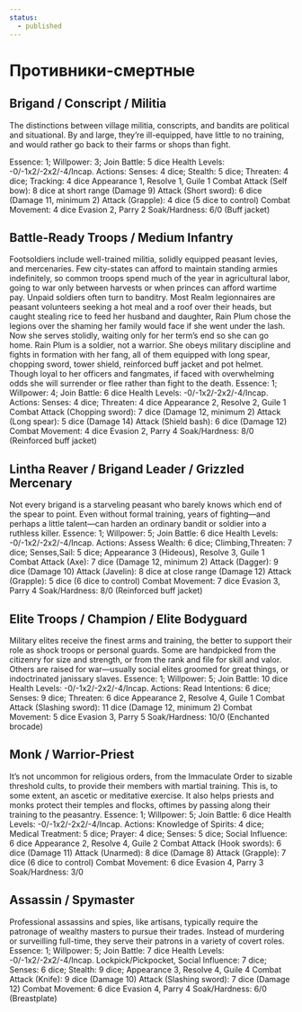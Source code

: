 ```yaml
---
status:
  - published
---
```

# Противники-смертные
## Brigand / Conscript / Militia
The distinctions between village militia, conscripts, and bandits are political and situational. By and large, they’re ill-equipped, have little to no training, and would rather go back to their farms or shops than fight. 

Essence: 1; Willpower: 3; Join Battle: 5 dice 
Health Levels: -0/-1x2/-2x2/-4/Incap. 
Actions: Senses: 4 dice; Stealth: 5 dice; Threaten: 4 dice; Tracking: 4 dice 
Appearance 1, Resolve 1, Guile 1 
Combat 
Attack (Self bow): 8 dice at short range (Damage 9) 
Attack (Short sword): 6 dice (Damage 11, minimum 2) 
Attack (Grapple): 4 dice (5 dice to control) 
Combat Movement: 4 dice 
Evasion 2, Parry 2 
Soak/Hardness: 6/0 (Buff jacket) 


## Battle-Ready Troops / Medium Infantry 
Footsoldiers include well-trained militia, solidly equipped peasant levies, and mercenaries. Few city-states can afford to maintain standing armies indefinitely, so common troops spend much of the year in agricultural labor, going to war only between harvests or when princes can afford wartime pay. Unpaid soldiers often turn to banditry. 
Most Realm legionnaires are peasant volunteers seeking a hot meal and a roof over their heads, but caught stealing rice to feed her husband and daughter, Rain Plum chose the legions over the shaming her family would face 
if she went under the lash. Now she serves stolidly, waiting only for her term’s end so she can go home. 
Rain Plum is a soldier, not a warrior. She obeys military discipline and fights in formation with her fang, all of them equipped with long spear, chopping sword, tower shield, reinforced buff jacket and pot helmet. Though loyal to her officers and fangmates, if faced with overwhelming odds she will surrender or flee rather than fight to the death. 
Essence: 1; Willpower: 4; Join Battle: 6 dice 
Health Levels: -0/-1x2/-2x2/-4/Incap. 
Actions: Senses: 4 dice; Threaten: 4 dice 
Appearance 2, Resolve 2, Guile 1 
Combat 
Attack (Chopping sword): 7 dice (Damage 12, minimum 2) 
Attack (Long spear): 5 dice (Damage 14) 
Attack (Shield bash): 6 dice (Damage 12) 
Combat Movement: 4 dice 
Evasion 2, Parry 4 
Soak/Hardness: 8/0 (Reinforced buff jacket)

## Lintha Reaver / Brigand Leader / Grizzled Mercenary 
Not every brigand is a starveling peasant who barely knows which end of the spear to point. Even without formal training, years of fighting—and perhaps a little talent—can harden an ordinary bandit or soldier into a ruthless killer. 
Essence: 1; Willpower: 5; Join Battle: 6 dice 
Health Levels: -0/-1x2/-2x2/-4/Incap. 
Actions: Assess Wealth: 6 dice; Climbing,Threaten: 7 dice; Senses,Sail: 5 dice;
Appearance 3 (Hideous), Resolve 3, Guile 1 
Combat 
Attack (Axe): 7 dice (Damage 12, minimum 2) 
Attack (Dagger): 9 dice (Damage 10) 
Attack (Javelin): 8 dice at close range (Damage 12) 
Attack (Grapple): 5 dice (6 dice to control) 
Combat Movement: 7 dice 
Evasion 3, Parry 4 
Soak/Hardness: 8/0 (Reinforced buff jacket) 


## Elite Troops / Champion / Elite Bodyguard 
Military elites receive the finest arms and training, the better to support their role as shock troops or personal guards. Some are handpicked from the citizenry for size and strength, or from the rank and file for skill and valor. Others are raised for war—usually social elites groomed for great things, or indoctrinated janissary slaves. 
Essence: 1; Willpower: 5; Join Battle: 10 dice 
Health Levels: -0/-1x2/-2x2/-4/Incap. 
Actions: Read Intentions: 6 dice; Senses: 9 dice; Threaten: 6 dice 
Appearance 2, Resolve 4, Guile 1 
Combat 
Attack (Slashing sword): 11 dice (Damage 12, minimum 2) 
Combat Movement: 5 dice 
Evasion 3, Parry 5 
Soak/Hardness: 10/0 (Enchanted brocade)


## Monk / Warrior-Priest 
It’s not uncommon for religious orders, from the Immaculate Order to sizable threshold cults, to provide their members with martial training. This is, to some extent, an ascetic or meditative exercise. It also helps priests and monks protect their temples and flocks, oftimes by passing along their training to the peasantry. 
Essence: 1; Willpower: 5; Join Battle: 6 dice 
Health Levels: -0/-1x2/-2x2/-4/Incap. 
Actions: Knowledge of Spirits: 4 dice; Medical Treatment: 5 dice; Prayer: 4 dice; Senses: 5 dice; Social Influence: 6 dice 
Appearance 2, Resolve 4, Guile 2 
Combat 
Attack (Hook swords): 6 dice (Damage 11) 
Attack (Unarmed): 8 dice (Damage 8) 
Attack (Grapple): 7 dice (6 dice to control) 
Combat Movement: 6 dice 
Evasion 4, Parry 3 
Soak/Hardness: 3/0 


## Assassin / Spymaster 
Professional assassins and spies, like artisans, typically require the patronage of wealthy masters to pursue their trades. Instead of murdering or surveilling full-time, they serve their patrons in a variety of covert roles. 
Essence: 1; Willpower: 5; Join Battle: 7 dice 
Health Levels: -0/-1x2/-2x2/-4/Incap. 
Lockpick/Pickpocket, Social Influence: 7 dice; Senses: 6 dice; Stealth: 9 dice; 
Appearance 3, Resolve 4, Guile 4 
Combat 
Attack (Knife): 9 dice (Damage 10) 
Attack (Slashing sword): 7 dice (Damage 12) 
Combat Movement: 6 dice 
Evasion 4, Parry 4 
Soak/Hardness: 6/0 (Breastplate)